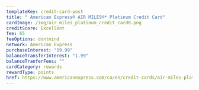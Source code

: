 ```yaml
---
templateKey: credit-card-post
title: " American Express® AIR MILES®* Platinum Credit Card"
cardImage: /img/air_miles_platinum_credit_card0.png
creditScore: Excellent
fee: 65
feeOptions: dontmind
network: American Express
purchaseInterest: "19.99"
balanceTransferInterest: "1.99"
balanceTranferFees: ""
cardCategory: rewards
rewardType: points
href: https://www.americanexpress.com/ca/en/credit-cards/air-miles-platinum-credit-card/?linknav=ca-en-amex-cardshop-allcards-learn-americanExpressAIRMILESPlatinumCreditCard&cpid=100186460
---
```


